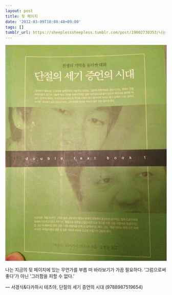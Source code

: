 ```yaml
---
layout: post
title: 뒷 페이지
date: '2012-03-09T10:08:48+09:00'
tags: []
tumblr_url: https://sheeplesssheepless.tumblr.com/post/19002730353/나는-지금의-뒷-페이지에-있는-무언가를-부릅-떠-바라보기가-가끔-필요하다-그럼으로써
---
```

 ![](/tumblr_files/tumblr_m0mhxmtIov1rn1r7vo1_1280.png)  

나는 지금의 뒷 페이지에 있는 무언가를 부릅 떠 바라보기가 가끔 필요하다. ‘그럼으로써 좋다'가 아닌 '그러함을 피할 수 없다.’

— 서경식&다카하시 테츠야, 단절의 세기 증언의 시대 (9788987519654)

